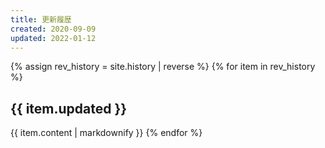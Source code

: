 ```yaml
---
title: 更新履歴
created: 2020-09-09
updated: 2022-01-12
---
```

{% assign rev_history = site.history | reverse %}
{% for item in rev_history %}
## <a name="{{ item.updated }}">{{ item.updated }}</a>
{{ item.content | markdownify }}
{% endfor %}

